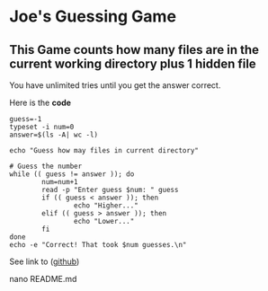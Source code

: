 # Joe's Guessing Game

## This Game counts how many files are in the current working directory plus 1 hidden file

You have unlimited tries until you get the answer correct.

Here is the **code**
```
guess=-1
typeset -i num=0
answer=$(ls -A| wc -l)

echo "Guess how may files in current directory"

# Guess the number
while (( guess != answer )); do
        num=num+1
        read -p "Enter guess $num: " guess
        if (( guess < answer )); then
                echo "Higher..."
        elif (( guess > answer )); then
                echo "Lower..."
        fi
done
echo -e "Correct! That took $num guesses.\n"
```

See link to ([github](https://github.com/joblas/Projects.git))

nano README.md

